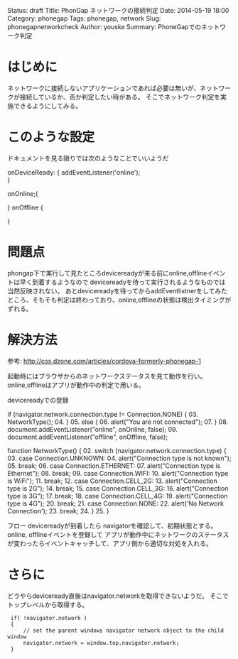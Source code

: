 Status: draft
Title: PhonGap ネットワークの接続判定
Date: 2014-05-19 18:00
Category: phonegap
Tags: phonegap, network
Slug: phonegapnetworkcheck
Author: youske
Summary: PhoneGapでのネットワーク判定

# はじめに
ネットワークに接続しないアプリケーションであれば必要は無いが、ネットワークが接続しているか、否か判定したい時がある。
そこでネットワーク判定を実施できるようにしてみる。

# このような設定
ドキュメントを見る限りでは次のようなことでいいようだ

  onDeviceReady: {
    addEventListener('online');  
  }
  
  onOnline;{
  
  }
  onOffline {
  
  }

# 問題点
phongap下で実行して見たところdevicereadyが来る前にonline,offlineイベントは早く到着するようなので
devicereadyを待って実行されるようなものでは当然反映されない。
あとdevicereadyを待ってからaddEventlistnerをしてみたところ、そもそも判定は終わっており、online,offlineの状態は検出タイミングがずれる。


# 解決方法
参考:
http://css.dzone.com/articles/cordova-formerly-phonegap-1


起動時にはブラウザからのネットワークステータスを見て動作を行い。
online,offlineはアプリが動作中の判定で用いる。

devicereadyでの登録

if (navigator.network.connection.type != Connection.NONE) {
03.
NetworkType();
04.
}
05.
else {
06.
alert("You are not connected");
07.
}
08.
document.addEventListener("online", onOnline, false);
09.
document.addEventListener("offline", onOffline, false);

function NetworkType() {
02.
switch (navigator.network.connection.type) {
03.
case Connection.UNKNOWN:
04.
alert("Connection type is not known");
05.
break;
06.
case Connection.ETHERNET:
07.
alert("Connection type is Ethernet");
08.
break;
09.
case Connection.WIFI:
10.
alert("Connection type is WiFi");
11.
break;
12.
case Connection.CELL_2G:
13.
alert("Connection type is 2G");
14.
break;
15.
case Connection.CELL_3G:
16.
alert("Connection type is 3G");
17.
break;
18.
case Connection.CELL_4G:
19.
alert("Connection type is 4G");
20.
break;
21.
case Connection.NONE:
22.
alert('No Network Connection');
23.
break;
24.
}
25.
}



フロー
devicereadyが到着したら
navigatorを確認して、初期状態とする。
online, offlineイベントを登録して
アプリが動作中にネットワークのステータスが変わったらイベントキャッチして、アプリ側から適切な対処を入れる。

# さらに
どうやらdeviceready直後はnavigator.networkを取得できないようだ。
そこでトップレベルから取得する。

     if( !navigator.network )
     {
         // set the parent windows navigator network object to the child window
         navigator.network = window.top.navigator.network;
     }

